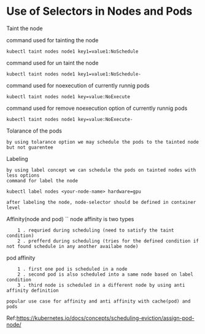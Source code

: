 # Use of Selectors in Nodes and Pods

Taint the node

command used for tainting the node

    kubectl taint nodes node1 key1=value1:NoSchedule

command used for un taint the node

    kubectl taint nodes node1 key1=value1:NoSchedule-
    
command used for noexecution of currently runnig pods

    kubectl taint nodes node1 key=value:NoExecute

command used for remove noexecution option of currently runnig pods

    kubectl taint nodes node1 key=value:NoExecute-


Tolarance of the pods

    by using tolarance option we may schedule the pods to the tainted node but not guarentee

Labeling

    by using label concept we can schedule the pods on tainted nodes with less options
    command for label the node 

    kubectl label nodes <your-node-name> hardware=gpu

    after labeling the node, node-selector should be defined in container level

Affinity(node and pod)
``
node affinity is two types
```
    1 . requried during scheduling (need to satisfy the taint condition)
    2 . prefferd during scheduling (tries for the defined condition if not found schedule in any another availabe node)

```
pod affinity
```
    1 . first one pod is scheduled in a node
    2 . second pod is also scheduled into a same node based on label condition
    3 . third node is scheduled in a different node by using anti affinity definition

popular use case for affinity and anti affinity with cache(pod) and pods

```
Ref:https://kubernetes.io/docs/concepts/scheduling-eviction/assign-pod-node/
```
